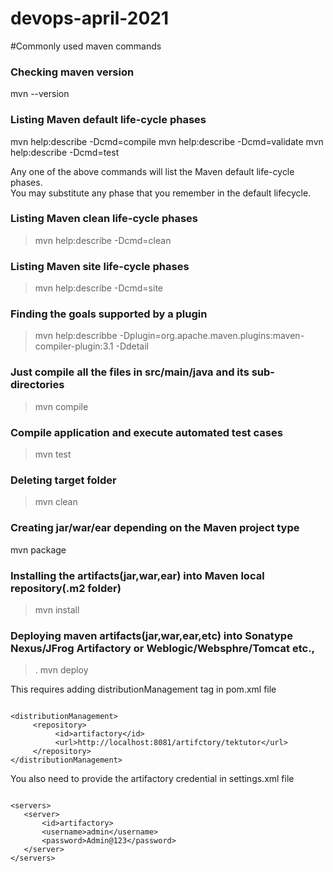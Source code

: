 # devops-april-2021

#Commonly used maven commands

### Checking maven version
mvn --version

### Listing Maven default life-cycle phases
mvn help:describe -Dcmd=compile
mvn help:describe -Dcmd=validate
mvn help:describe -Dcmd=test

Any one of the above commands will list the Maven default life-cycle phases.  
You may substitute any phase that you remember in the default lifecycle.

### Listing Maven clean life-cycle phases
> mvn help:describe -Dcmd=clean

### Listing Maven site life-cycle phases
> mvn help:describe -Dcmd=site

### Finding the goals supported by a plugin
> mvn help:describbe -Dplugin=org.apache.maven.plugins:maven-compiler-plugin:3.1 -Ddetail

### Just compile all the files in src/main/java and its sub-directories
> mvn compile

### Compile application and execute automated test cases 
> mvn test

### Deleting target folder
> mvn clean

### Creating jar/war/ear depending on the Maven project type
mvn package

### Installing the artifacts(jar,war,ear) into Maven local repository(.m2 folder)
> mvn install

### Deploying maven artifacts(jar,war,ear,etc) into Sonatype Nexus/JFrog Artifactory or Weblogic/Websphre/Tomcat etc.,
>. mvn deploy

This requires adding distributionManagement tag in pom.xml file

```

<distributionManagement>
     <repository>
          <id>artifactory</id>
          <url>http://localhost:8081/artifctory/tektutor</url>
     </repository>
</distributionManagement>

```

You also need to provide the artifactory credential in settings.xml file

```

<servers>
   <server>
       <id>artifactory>
       <username>admin</username>
       <password>Admin@123</password>
   </server>
</servers>

```
